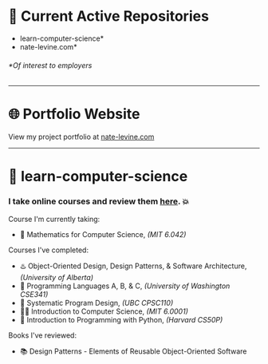 # 👋 Current Active Repositories
* learn-computer-science*
* nate-levine.com*
###### _*Of interest to employers_

---

# 🌐 Portfolio Website
View my project portfolio at [nate-levine.com](https://www.nate-levine.com/)

---

# 🚀 learn-computer-science
### I take online courses and review them [here](https://github.com/nate-levine/learn-computer-science/blob/main/README.md). 💥

Course I'm currently taking:  
* 🧮 Mathematics for Computer Science, _(MIT 6.042)_
  
Courses I've completed:  
* ♨️ Object-Oriented Design, Design Patterns, & Software Architecture, _(University of Alberta)_
* 🧪 Programming Languages A, B, & C, _(University of Washington CSE341)_
* 📏 Systematic Program Design, _(UBC CPSC110)_
* 👨‍💻 Introduction to Computer Science, _(MIT 6.0001)_
* 🐍 Introduction to Programming with Python, _(Harvard CS50P)_

Books I've reviewed:
* 📚 Design Patterns - Elements of Reusable Object-Oriented Software
